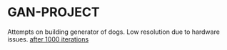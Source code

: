 # GAN-PROJECT
Attempts on building generator of dogs. Low resolution due to hardware issues.
[after 1000 iterations](/generated_dog1000.png)


